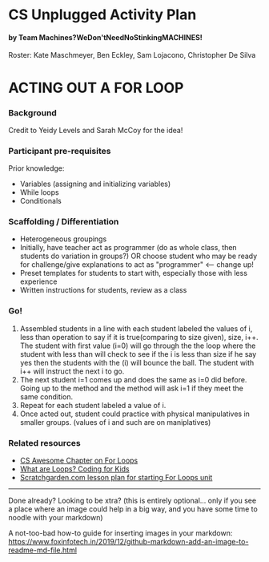# CS Unplugged Activity Plan
#### by Team Machines?WeDon'tNeedNoStinkingMACHINES!
Roster: Kate Maschmeyer, Ben Eckley,  Sam Lojacono, Christopher De Silva

# ACTING OUT A FOR LOOP 

### Background
Credit to Yeidy Levels and Sarah McCoy for the idea!

### Participant pre-requisites
Prior knowledge: 
* Variables (assigning and initializing variables)
* While loops
* Conditionals
  
### Scaffolding / Differentiation
* Heterogeneous groupings
* Initially, have teacher act as programmer (do as whole class, then students do variation in groups?) OR choose student who may be ready for challenge/give explanations to act as "programmer" <-- change up!
* Preset templates for students to start with, especially those with less experience 
* Written instructions for students, review as a class 

### Go!

1. Assembled students in a line with each student labeled the values of i, less than operation to say if it is true(comparing to size given), size, i++.
The student with first value (i=0) will go through the the loop where the student with less than will check to see if the i is less than size if he say yes then the students with the (i) will bounce the ball. The student with i++ will instruct the next i to go. 
1. The next student i=1 comes up and does the same as i=0 did before.  Going up to the method and the method will ask i=1 if they meet the same condition.
1. Repeat for each student labeled a value of i.
2. Once acted out, student could practice with physical manipulatives in smaller groups.  (values of i and such are on maniplatives)

### Related resources
* [CS Awesome Chapter on For Loops](https://runestone.academy/ns/books/published/csawesome/Unit4-Iteration/topic-4-2-for-loops.html)
* [What are Loops? Coding for Kids](https://www.youtube.com/watch?v=r3Ti5Xp9W8A)
* [Scratchgarden.com lesson plan for starting For Loops unit](https://scratchgarden.com/blog/learning-about-loops-in-coding-for-kids/)
* * *

Done already? Looking to be xtra? (this is entirely optional... only if you see a place where an image could help in a big way, and you have some time to noodle with your markdown)

A not-too-bad how-to guide for inserting images in your markdown: https://www.foxinfotech.in/2019/12/github-markdown-add-an-image-to-readme-md-file.html
